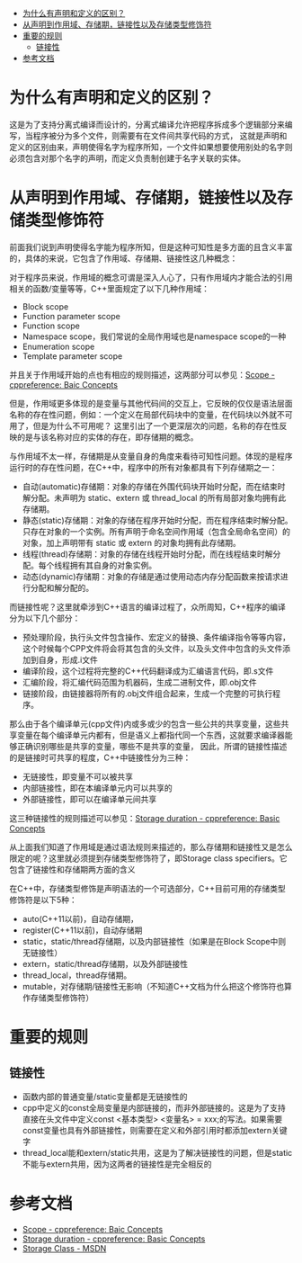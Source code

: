 - [为什么有声明和定义的区别？](#org416cd10)
- [从声明到作用域、存储期，链接性以及存储类型修饰符](#org4a2a583)
- [重要的规则](#org4e8a3a5)
  - [链接性](#orgeb87cdc)
- [参考文档](#orgfd06afd)



<a id="org416cd10"></a>

# 为什么有声明和定义的区别？

这是为了支持分离式编译而设计的，分离式编译允许把程序拆成多个逻辑部分来编写，当程序被分为多个文件，则需要有在文件间共享代码的方式， 这就是声明和定义的区别由来，声明使得名字为程序所知，一个文件如果想要使用别处的名字则必须包含对那个名字的声明，而定义负责制创建于名字关联的实体。


<a id="org4a2a583"></a>

# 从声明到作用域、存储期，链接性以及存储类型修饰符

前面我们说到声明使得名字能为程序所知，但是这种可知性是多方面的且含义丰富的，具体的来说，它包含了作用域、存储期、链接性这几种概念：

对于程序员来说，作用域的概念可谓是深入人心了，只有作用域内才能合法的引用相关的函数/变量等等，C++里面规定了以下几种作用域：

-   Block scope
-   Function parameter scope
-   Function scope
-   Namespace scope，我们常说的全局作用域也是namespace scope的一种
-   Enumeration scope
-   Template parameter scope

并且关于作用域开始的点也有相应的规则描述，这两部分可以参见：[Scope - cppreference: Baic Concepts](https://en.cppreference.com/w/cpp/language/scope)

但是，作用域更多体现的是变量与其他代码间的交互上，它反映的仅仅是语法层面名称的存在性问题，例如：一个定义在局部代码块中的变量，在代码块以外就不可用了，但是为什么不可用呢？ 这里引出了一个更深层次的问题，名称的存在性反映的是与该名称对应的实体的存在，即存储期的概念。

与作用域不太一样，存储期是从变量自身的角度来看待可知性问题。体现的是程序运行时的存在性问题，在C++中，程序中的所有对象都具有下列存储期之一：

-   自动(automatic)存储期：对象的存储在外围代码块开始时分配，而在结束时解分配。未声明为 static、extern 或 thread\_local 的所有局部对象均拥有此存储期。
-   静态(static)存储期：对象的存储在程序开始时分配，而在程序结束时解分配。只存在对象的一个实例。所有声明于命名空间作用域（包含全局命名空间）的对象，加上声明带有 static 或 extern 的对象均拥有此存储期。
-   线程(thread)存储期：对象的存储在线程开始时分配，而在线程结束时解分配。每个线程拥有其自身的对象实例。
-   动态(dynamic)存储期：对象的存储是通过使用动态内存分配函数来按请求进行分配和解分配的。

而链接性呢？这里就牵涉到C++语言的编译过程了，众所周知，C++程序的编译分为以下几个部分：

-   预处理阶段，执行头文件包含操作、宏定义的替换、条件编译指令等等内容，这个时候每个CPP文件将会将其包含的头文件，以及头文件中包含的头文件添加到自身，形成.i文件
-   编译阶段，这个过程将完整的C++代码翻译成为汇编语言代码，即.s文件
-   汇编阶段，将汇编代码范围为机器码，生成二进制文件，即.obj文件
-   链接阶段，由链接器将所有的.obj文件组合起来，生成一个完整的可执行程序。

那么由于各个编译单元(cpp文件)内或多或少的包含一些公共的共享变量，这些共享变量在每个编译单元内都有，但是语义上都指代同一个东西，这就要求编译器能够正确识别哪些是共享的变量，哪些不是共享的变量， 因此，所谓的链接性描述的是链接时可共享的程度，C++中链接性分为三种：

-   无链接性，即变量不可以被共享
-   内部链接性，即在本编译单元内可以共享的
-   外部链接性，即可以在编译单元间共享

这三种链接性的规则描述可以参见：[Storage duration - cppreference: Basic Concepts](https://en.cppreference.com/w/cpp/language/storage_duration)

从上面我们知道了作用域是通过语法规则来描述的，那么存储期和链接性又是怎么限定的呢？这里就必须提到存储类型修饰符了，即Storage class specifiers。它包含了链接性和存储期两方面的含义

在C++中，存储类型修饰是声明语法的一个可选部分，C++目前可用的存储类型修饰符是以下5种：

-   auto(C++11以前)，自动存储期，
-   register(C++11以前)，自动存储期
-   static，static/thread存储期，以及内部链接性（如果是在Block Scope中则无链接性）
-   extern，static/thread存储期，以及外部链接性
-   thread\_local，thread存储期。
-   mutable，对存储期/链接性无影响（不知道C++文档为什么把这个修饰符也算作存储类型修饰符）


<a id="org4e8a3a5"></a>

# 重要的规则


<a id="orgeb87cdc"></a>

## 链接性

-   函数内部的普通变量/static变量都是无链接性的
-   cpp中定义的const全局变量是内部链接的，而非外部链接的。这是为了支持直接在头文件中定义const <基本类型> <变量名> = xxx;的写法。如果需要const变量也具有外部链接性，则需要在定义和外部引用时都添加extern关键字
-   thread\_local能和extern/static共用，这是为了解决链接性的问题，但是static不能与extern共用，因为这两者的链接性是完全相反的


<a id="orgfd06afd"></a>

# 参考文档

-   [Scope - cppreference: Baic Concepts](https://en.cppreference.com/w/cpp/language/scope)
-   [Storage duration - cppreference: Basic Concepts](https://en.cppreference.com/w/cpp/language/storage_duration)
-   [Storage Class - MSDN](https://docs.microsoft.com/en-us/cpp/cpp/storage-classes-cpp?view=vs-2019)
